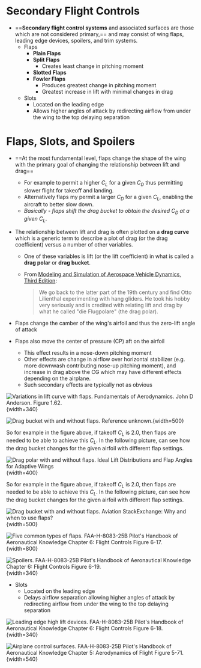 # Secondary Flight Controls

* ==**Secondary flight control systems** and associated surfaces are those which are not considered primary,== and may consist of wing flaps, leading edge devices, spoilers, and trim systems.
  * Flaps
    * **Plain Flaps**
    * **Split Flaps**
      * Creates least change in pitching moment
    * **Slotted Flaps**
    * **Fowler Flaps**
      * Produces greatest change in pitching moment
      * Greatest increase in lift with minimal changes in drag
  * Slots
    * Located on the leading edge
    * Allows higher angles of attack by redirecting airflow from under the wing to the top delaying separation

# Flaps, Slots, and Spoilers

* ==At the most fundamental level, flaps change the shape of the wing with the primary goal of changing the relationship between lift and drag==
  * For example to permit a higher $C_{L}$ for a given $C_{D}$ thus permitting slower flight for takeoff and landing.
  * Alternatively flaps my permit a larger $C_{D}$ for a given $C_{L}$, enabling the aircraft to better slow down.
  * *Basically - flaps shift the drag bucket to obtain the desired $C_{D}$ at a given $C_{L}$*.
* The relationship between lift and drag is often plotted on a **drag curve** which is a generic term to describe a plot of drag (or the drag coefficient) versus a number of other variables.
  * One of these variables is lift (or the lift coefficient) in what is called a **drag polar** or **drag bucket**.
  * From [Modeling and Simulation of Aerospace Vehicle Dynamics, Third Edition](https://doi.org/10.2514/4.102509):

    > We go back to the latter part of the 19th century and find Otto Lilienthal experimenting with hang gliders. He took his hobby very seriously and is credited with relating lift and drag by what he called "die Flugpolare" (the drag polar).

* Flaps change the camber of the wing's airfoil and thus the zero-lift angle of attack
* Flaps also move the center of pressure (CP) aft on the airfoil
  * This effect results in a nose-down pitching moment
  * Other effects are change in airflow over horizontal stabilizer (e.g. more downwash contributing nose-up pitching moment), and increase in drag above the CG which may have different effects depending on the airplane.
  * Such secondary effects are typically not as obvious

![Variations in lift curve with flaps. Fundamentals of Aerodynamics. John D Anderson. Figure 1.62.](/img/anderson-figure-1-62-cl-alpha-flaps.png){width=340}

![Drag bucket with and without flaps. Reference unknown.](/img/drag_bucket_1.gif){width=500}

So for example in the figure above, if takeoff $C_{L}$ is 2.0, then flaps are needed to be able to achieve this $C_{L}$.
In the following picture, can see how the drag bucket changes for the given airfoil with different flap settings.

![Drag polar with and without flaps. [Ideal Lift Distributions and Flap Angles for Adaptive Wings](https://doi.org/10.2514/1.38713)](/img/drag-polar-doi-org-10-2514-1-38713.png){width=400}

So for example in the figure above, if takeoff $C_{L}$ is 2.0, then flaps are needed to be able to achieve this $C_{L}$.
In the following picture, can see how the drag bucket changes for the given airfoil with different flap settings.

![Drag bucket with and without flaps. [Aviation StackExchange: Why and when to use flaps?](https://aviation.stackexchange.com/questions/5018/why-and-when-to-use-flaps/)](/img/drag_bucket_2.png){width=500}

![Five common types of flaps. [FAA-H-8083-25B Pilot's Handbook of Aeronautical Knowledge](https://www.faa.gov/regulations_policies/handbooks_manuals/aviation/phak) [Chapter 6: Flight Controls](https://www.faa.gov/sites/faa.gov/files/regulations_policies/handbooks_manuals/aviation/phak/08_phak_ch6.pdf) Figure 6-17.](/img/phak/phak-figure-6-17-common-flaps.png){width=800}

![Spoilers. [FAA-H-8083-25B Pilot's Handbook of Aeronautical Knowledge](https://www.faa.gov/regulations_policies/handbooks_manuals/aviation/phak) [Chapter 6: Flight Controls](https://www.faa.gov/sites/faa.gov/files/regulations_policies/handbooks_manuals/aviation/phak/08_phak_ch6.pdf) Figure 6-19.](/img/phak/phak-figure-6-19-spoilers.jpg){width=340}

* Slots
  * Located on the leading edge
  * Delays airflow separation allowing higher angles of attack by redirecting airflow from under the wing to the top delaying separation

![Leading edge high lift devices. [FAA-H-8083-25B Pilot's Handbook of Aeronautical Knowledge](https://www.faa.gov/regulations_policies/handbooks_manuals/aviation/phak) [Chapter 6: Flight Controls](https://www.faa.gov/sites/faa.gov/files/regulations_policies/handbooks_manuals/aviation/phak/08_phak_ch6.pdf) Figure 6-18.](/img/phak/phak-figure-6-18-leading-edge-high-lift-devices.png){width=340}

![Airplane control surfaces. [FAA-H-8083-25B Pilot's Handbook of Aeronautical Knowledge](https://www.faa.gov/regulations_policies/handbooks_manuals/aviation/phak) [Chapter 5: Aerodynamics of Flight](https://www.faa.gov/sites/faa.gov/files/regulations_policies/handbooks_manuals/aviation/phak/07_phak_ch5.pdf) Figure 5-71.](/img/phak/phak-figure-5-71-control-surfaces.jpg){width=540}
